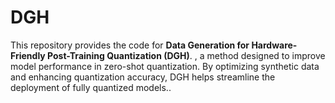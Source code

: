 # DGH
This repository provides the code for **Data Generation for Hardware-Friendly Post-Training Quantization (DGH)**. , a method designed to improve model performance in zero-shot quantization. By optimizing synthetic data and enhancing quantization accuracy, DGH helps streamline the deployment of fully quantized models..
